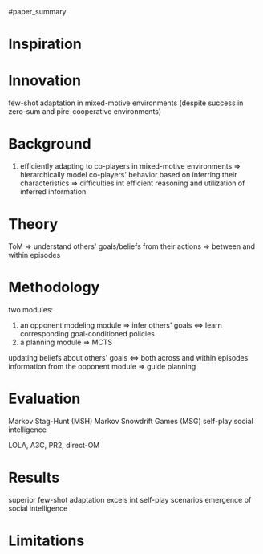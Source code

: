 #paper_summary 

# Inspiration



# Innovation
few-shot adaptation in mixed-motive environments (despite success in zero-sum and pire-cooperative environments)


# Background
1. efficiently adapting to co-players in mixed-motive environments $\Longrightarrow$ hierarchically model co-players' behavior based on inferring their characteristics $\Longrightarrow$ difficulties int efficient reasoning and utilization of inferred information


# Theory
ToM $\Longrightarrow$ understand others' goals/beliefs from their actions $\Longrightarrow$ between and within episodes


# Methodology
two modules:
1. an opponent modeling module $\Longrightarrow$ infer others' goals $\Longleftrightarrow$ learn corresponding goal-conditioned policies
2. a planning module $\Longrightarrow$ MCTS

updating beliefs about others' goals  $\Longleftrightarrow$ both across and within episodes
information from the opponent module $\Longrightarrow$ guide planning


# Evaluation
Markov Stag-Hunt (MSH)
Markov Snowdrift Games (MSG) 
self-play
social intelligence 

LOLA, A3C, PR2, direct-OM
# Results
superior few-shot adaptation
excels int self-play scenarios
emergence of social intelligence


# Limitations



